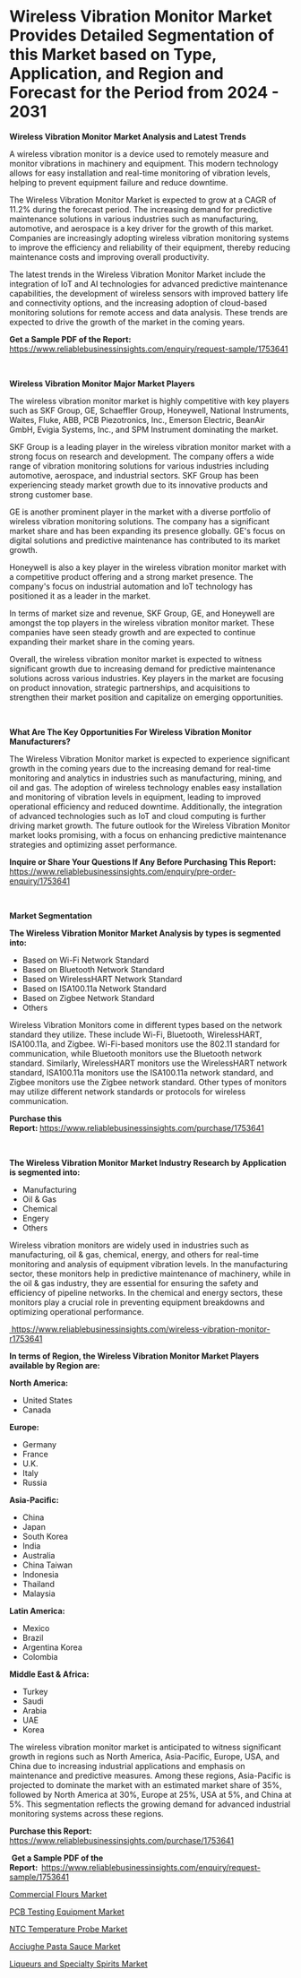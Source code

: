<p><h1>Wireless Vibration Monitor Market Provides Detailed Segmentation of this Market based on Type, Application, and Region and Forecast for the Period from 2024 - 2031</h1></p><p><strong>Wireless Vibration Monitor Market Analysis and Latest Trends</strong></p>
<p><p>A wireless vibration monitor is a device used to remotely measure and monitor vibrations in machinery and equipment. This modern technology allows for easy installation and real-time monitoring of vibration levels, helping to prevent equipment failure and reduce downtime.</p><p>The Wireless Vibration Monitor Market is expected to grow at a CAGR of 11.2% during the forecast period. The increasing demand for predictive maintenance solutions in various industries such as manufacturing, automotive, and aerospace is a key driver for the growth of this market. Companies are increasingly adopting wireless vibration monitoring systems to improve the efficiency and reliability of their equipment, thereby reducing maintenance costs and improving overall productivity.</p><p>The latest trends in the Wireless Vibration Monitor Market include the integration of IoT and AI technologies for advanced predictive maintenance capabilities, the development of wireless sensors with improved battery life and connectivity options, and the increasing adoption of cloud-based monitoring solutions for remote access and data analysis. These trends are expected to drive the growth of the market in the coming years.</p></p>
<p><strong>Get a Sample PDF of the Report:&nbsp;</strong> <a href="https://www.reliablebusinessinsights.com/enquiry/request-sample/1753641">https://www.reliablebusinessinsights.com/enquiry/request-sample/1753641</a></p>
<p>&nbsp;</p>
<p><strong>Wireless Vibration Monitor Major Market Players</strong></p>
<p><p>The wireless vibration monitor market is highly competitive with key players such as SKF Group, GE, Schaeffler Group, Honeywell, National Instruments, Waites, Fluke, ABB, PCB Piezotronics, Inc., Emerson Electric, BeanAir GmbH, Evigia Systems, Inc., and SPM Instrument dominating the market.</p><p>SKF Group is a leading player in the wireless vibration monitor market with a strong focus on research and development. The company offers a wide range of vibration monitoring solutions for various industries including automotive, aerospace, and industrial sectors. SKF Group has been experiencing steady market growth due to its innovative products and strong customer base.</p><p>GE is another prominent player in the market with a diverse portfolio of wireless vibration monitoring solutions. The company has a significant market share and has been expanding its presence globally. GE's focus on digital solutions and predictive maintenance has contributed to its market growth.</p><p>Honeywell is also a key player in the wireless vibration monitor market with a competitive product offering and a strong market presence. The company's focus on industrial automation and IoT technology has positioned it as a leader in the market.</p><p>In terms of market size and revenue, SKF Group, GE, and Honeywell are amongst the top players in the wireless vibration monitor market. These companies have seen steady growth and are expected to continue expanding their market share in the coming years.</p><p>Overall, the wireless vibration monitor market is expected to witness significant growth due to increasing demand for predictive maintenance solutions across various industries. Key players in the market are focusing on product innovation, strategic partnerships, and acquisitions to strengthen their market position and capitalize on emerging opportunities.</p></p>
<p>&nbsp;</p>
<p><strong>What Are The Key Opportunities For Wireless Vibration Monitor Manufacturers?</strong></p>
<p><p>The Wireless Vibration Monitor market is expected to experience significant growth in the coming years due to the increasing demand for real-time monitoring and analytics in industries such as manufacturing, mining, and oil and gas. The adoption of wireless technology enables easy installation and monitoring of vibration levels in equipment, leading to improved operational efficiency and reduced downtime. Additionally, the integration of advanced technologies such as IoT and cloud computing is further driving market growth. The future outlook for the Wireless Vibration Monitor market looks promising, with a focus on enhancing predictive maintenance strategies and optimizing asset performance.</p></p>
<p><strong>Inquire or Share Your Questions If Any Before Purchasing This Report:</strong> <a href="https://www.reliablebusinessinsights.com/enquiry/pre-order-enquiry/1753641">https://www.reliablebusinessinsights.com/enquiry/pre-order-enquiry/1753641</a></p>
<p>&nbsp;</p>
<p><strong>Market Segmentation</strong></p>
<p><strong>The Wireless Vibration Monitor Market Analysis by types is segmented into:</strong></p>
<p><ul><li>Based on Wi-Fi Network Standard</li><li>Based on Bluetooth Network Standard</li><li>Based on WirelessHART Network Standard</li><li>Based on ISA100.11a Network Standard</li><li>Based on Zigbee Network Standard</li><li>Others</li></ul></p>
<p><p>Wireless Vibration Monitors come in different types based on the network standard they utilize. These include Wi-Fi, Bluetooth, WirelessHART, ISA100.11a, and Zigbee. Wi-Fi-based monitors use the 802.11 standard for communication, while Bluetooth monitors use the Bluetooth network standard. Similarly, WirelessHART monitors use the WirelessHART network standard, ISA100.11a monitors use the ISA100.11a network standard, and Zigbee monitors use the Zigbee network standard. Other types of monitors may utilize different network standards or protocols for wireless communication.</p></p>
<p><strong>Purchase this Report:&nbsp;</strong><a href="https://www.reliablebusinessinsights.com/purchase/1753641">https://www.reliablebusinessinsights.com/purchase/1753641</a></p>
<p>&nbsp;</p>
<p><strong>The Wireless Vibration Monitor Market Industry Research by Application is segmented into:</strong></p>
<p><ul><li>Manufacturing</li><li>Oil & Gas</li><li>Chemical</li><li>Engery</li><li>Others</li></ul></p>
<p><p>Wireless vibration monitors are widely used in industries such as manufacturing, oil & gas, chemical, energy, and others for real-time monitoring and analysis of equipment vibration levels. In the manufacturing sector, these monitors help in predictive maintenance of machinery, while in the oil & gas industry, they are essential for ensuring the safety and efficiency of pipeline networks. In the chemical and energy sectors, these monitors play a crucial role in preventing equipment breakdowns and optimizing operational performance.</p></p>
<p><a href="https://www.reliablebusinessinsights.com/wireless-vibration-monitor-r1753641">&nbsp;https://www.reliablebusinessinsights.com/wireless-vibration-monitor-r1753641</a></p>
<p><strong>In terms of Region, the Wireless Vibration Monitor Market Players available by Region are:</strong></p>
<p>
    <p> <strong> North America: </strong>
        <ul>
            <li>United States</li>
            <li>Canada</li>
        </ul>
        </p> 
    <p> <strong> Europe: </strong>
        <ul>
            <li>Germany</li>
            <li>France</li>
            <li>U.K.</li>
            <li>Italy</li>
            <li>Russia</li>
        </ul>
        </p> 
    <p> <strong> Asia-Pacific: </strong>
        <ul>
            <li>China</li>
            <li>Japan</li>
            <li>South Korea</li>
            <li>India</li>
            <li>Australia</li>
            <li>China Taiwan</li>
            <li>Indonesia</li>
            <li>Thailand</li>
            <li>Malaysia</li>
        </ul>
        </p> 
    <p> <strong> Latin America: </strong>
        <ul>
            <li>Mexico</li>
            <li>Brazil</li>
            <li>Argentina Korea</li>
            <li>Colombia</li>
        </ul>
        </p> 
    <p> <strong> Middle East & Africa: </strong>
        <ul>
            <li>Turkey</li>
            <li>Saudi</li>
            <li>Arabia</li>
            <li>UAE</li>
            <li>Korea</li>
        </ul>
    </p>
    </p>
<p><p>The wireless vibration monitor market is anticipated to witness significant growth in regions such as North America, Asia-Pacific, Europe, USA, and China due to increasing industrial applications and emphasis on maintenance and predictive measures. Among these regions, Asia-Pacific is projected to dominate the market with an estimated market share of 35%, followed by North America at 30%, Europe at 25%, USA at 5%, and China at 5%. This segmentation reflects the growing demand for advanced industrial monitoring systems across these regions.</p></p>
<p><strong>Purchase this Report: </strong><a href="https://www.reliablebusinessinsights.com/purchase/1753641">https://www.reliablebusinessinsights.com/purchase/1753641</a></p>
<p>&nbsp;<strong>Get a Sample PDF of the Report:&nbsp;&nbsp;</strong><a href="https://www.reliablebusinessinsights.com/enquiry/request-sample/1753641">https://www.reliablebusinessinsights.com/enquiry/request-sample/1753641</a></p>
<p><strong></strong></p>
<p><p><a href="https://medium.com/@jakobeblake51/global-commercial-flours-market-trends-insights-into-growth-opportunities-and-challenges-93cc17ac4187">Commercial Flours Market</a></p><p><a href="https://github.com/brendafegmorris532/Market-Research-Report-List-2/blob/main/pcb-testing-equipment-market.md">PCB Testing Equipment Market</a></p><p><a href="https://github.com/LarryPearsongXXfvf/Market-Research-Report-List-1/blob/main/ntc-temperature-probe-market.md">NTC Temperature Probe Market</a></p><p><a href="https://medium.com/@audieyost2008/global-acciughe-pasta-sauce-industry-types-applications-market-players-regional-growth-d90b17c94f09">Acciughe Pasta Sauce Market</a></p><p><a href="https://medium.com/@djjdj3773/global-liqueurs-and-specialty-spirits-market-size-share-analysis-by-product-type-by-5422d0ae5ea1">Liqueurs and Specialty Spirits Market</a></p></p>